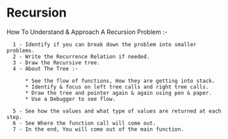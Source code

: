 # Recursion

How To Understand & Approach A Recursion Problem :- 

      1 - Identify if you can break down the problem into smaller problems.
      2 - Write the Recurrence Relation if needed.
      3 - Draw the Recursive tree.
      4 - About The Tree :- 

          * See the flow of functions, How they are getting into stack. 
          * Identify & focus on left tree calls and right tree calls.
          * Draw the tree and pointer again & again using pen & paper.
          * Use a Debugger to see flow.
          
      5 - See how the values and what type of values are returned at each step.
      6 - See Where the function call will come out.
      7 - In the end, You will come out of the main function.
